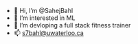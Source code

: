 - 👋 Hi, I’m @SahejBahl
- 👀 I’m interested in ML 
- 🌱 I’m devloping a full stack fitness trainer
- 📫 s7bahl@uwaterloo.ca

<!---
SahejBahl/SahejBahl is a ✨ special ✨ repository because its `README.md` (this file) appears on your GitHub profile.
You can click the Preview link to take a look at your changes.
--->
